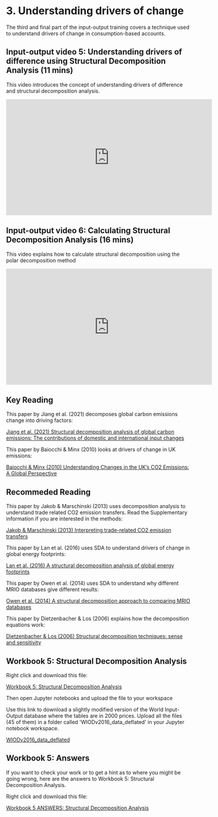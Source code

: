 # 3. Understanding drivers of change

The third and final part of the input-output training covers a technique used to understand drivers of change in consumption-based accounts.

## Input-output video 5: Understanding drivers of difference using Structural Decomposition Analysis (11 mins)

This video introduces the concept of understanding drivers of difference and structural decomposition analysis.

<iframe width="560" height="315" src="https://www.youtube.com/embed/0QBXiVvaEcs?si=pqmp1xmPfGpHBqWo" title="YouTube video player" frameborder="0" allow="accelerometer; autoplay; clipboard-write; encrypted-media; gyroscope; picture-in-picture; web-share" allowfullscreen></iframe>

## Input-output video 6: Calculating Structural Decomposition Analysis (16 mins)

This video explains how to calculate structural decomposition using the polar decomposition method

<iframe width="560" height="315" src="https://www.youtube.com/embed/JxwW8ONo33E?si=-jp-Lst1wgEKag07" title="YouTube video player" frameborder="0" allow="accelerometer; autoplay; clipboard-write; encrypted-media; gyroscope; picture-in-picture; web-share" allowfullscreen></iframe>

## Key Reading

This paper by Jiang et al. (2021) decomposes global carbon emissions change into driving factors:

<a href="https://www.sciencedirect.com/science/article/pii/S0301479721010045" download>
  Jiang et al. (2021) Structural decomposition analysis of global carbon emissions: The contributions of domestic and international input changes 
</a>



This paper by Baiocchi & Minx (2010) looks at drivers of change in UK emissions:

<a href="https://pubs.acs.org/doi/full/10.1021/es902662h" download>
  Baiocchi & Minx (2010) Understanding Changes in the UK’s CO2 Emissions: A Global Perspective
</a>

## Recommeded Reading

This paper by Jakob & Marschinski (2013) uses decomposition analysis to understand trade related CO2 emission transfers. Read the Supplementary information if you are interested in the methods:

<a href="https://www.nature.com/articles/nclimate1630" download>
  Jakob & Marschinski (2013) Interpreting trade-related CO2 emission transfers 
</a>


This paper by Lan et al. (2016) uses SDA to understand drivers of change in global energy footprints:

<a href="https://www.sciencedirect.com/science/article/pii/S0306261915014282" download>
  Lan et al. (2016) A structural decomposition analysis of global energy footprints
</a>


This paper by Owen et al. (2014) uses SDA to understand why different MRIO databases give different results:

<a href="https://www.tandfonline.com/doi/abs/10.1080/09535314.2014.935299" download>
  Owen et al. (2014) A structural decomposition approach to comparing MRIO databases
</a>


This paper by Dietzenbacher & Los (2006) explains how the decomposition equations work:

<a href="https://www.tandfonline.com/doi/abs/10.1080/09535319800000023" download>
  Dietzenbacher & Los (2006) Structural decomposition techniques: sense and sensitivity
</a>


## Workbook 5: Structural Decomposition Analysis

Right click and download this file:

<a href="https://dataverse.harvard.edu/api/access/datafile/8080158" download>
  Workbook 5: Structural Decomposition Analysis
</a>


Then open Jupyter notebooks and upload the file to your workspace

Use this link to download a slightly modified version of the World Input-Output database where the tables are in 2000 prices. Upload all the files (45 of them) in a folder called 'WIODv2016_data_deflated' in your Jupyter notebook workspace.

<a href="https://github.com/earao/IO-teaching-3-drivers-of-change/blob/main/WIODv2016_data_deflated.zip" download>
  WIODv2016_data_deflated
</a>

## Workbook 5: Answers

If you want to check your work or to get a hint as to where you might be going wrong, here are the answers to Workbook 5: Structural Decomposition Analysis.

Right click and download this file:

<a href="https://dataverse.harvard.edu/api/access/datafile/8080208" download>
  Workbook 5 ANSWERS: Structural Decomposition Analysis
</a>
